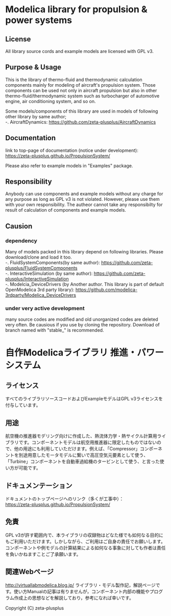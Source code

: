 # Modelica library for propulsion & power systems

## License
All library source cords and example models are licensed with GPL v3.

## Purpose & Usage
This is the library of thermo-fluid and thermodynamic calculation components mainly for modeling of aircraft's propulsion system. 
Those components can be used not only in aircraft propulsion but also in other thermo-fluid/thermodynamic system such as turbocharger of automotive engine, air conditioning system, and so on.  

Some models/components of this library are used in models of following other library by same author;  
 -. AircraftDynamics: https://github.com/zeta-plusplus/AircraftDynamics  

## Documentation
link to top-page of documentation (notice under development):  
https://zeta-plusplus.github.io/PropulsionSystem/  

Please also refer to example models in "Examples" package.

## Responsibility
Anybody can use components and example models without any charge for any purpose as long as GPL v3 is not violated. However, please use them with your own responsibility. The autheor cannot take any responsibilty for result of calculation of components and example models.

## Causion
### dependency
Many of models packed in this library depend on following libraries. Please download/clone and load it too.  
 -. FluidSystemComponents(by same author): https://github.com/zeta-plusplus/FluidSystemComponents  
 -. InteractiveSimulation (by same author): https://github.com/zeta-plusplus/InteractiveSimulation  
 -. Modelcia_DeviceDrivers (by Another author. This library is part of default OpenModelica 3rd party library): https://github.com/modelica-3rdparty/Modelica_DeviceDrivers  

### under very active development
many source codes are modified and old unorganized codes are deleted very often. Be causious if you use by cloning the repository. Download of branch named with "stable_" is recommended.


# 自作Modelicaライブラリ 推進・パワーシステム

## ライセンス
すべてのライブラリソースコードおよびExampleモデルはGPL v3ライセンスを付与しています。

## 用途
航空機の推進器モデリング向けに作成した、熱流体力学・熱サイクル計算用ライブラリです。コンポーネントモデルは航空用推進器に限定したものではないので、他の用途にも利用していただけます。例えば、「Compressor」コンポーネントを別途用意したモータモデルに繋いで高圧空気元要素として使う、「Turbine」コンポーネントを自動車過給機のタービンとして使う、と言った使い方が可能です。

## ドキュメンテーション
ドキュメントのトップページへのリンク（多くが工事中）：  
https://zeta-plusplus.github.io/PropulsionSystem/

## 免責
GPL v3が許す範囲内で、本ライブラリの収録物はどなた様でも如何なる目的にもご利用いただけます。しかしながら、ご利用はご自身の責任でお願いします。コンポーネントや例モデルの計算結果による如何なる事象に対しても作者は責任を負いかねますことご了承願います。

## 関連Webページ
http://virtuallabmodelica.blog.jp/
ライブラリ・モデル製作記，解説ページです。使い方Manualの記事は有りませんが，コンポーネント内部の機能やプログラム作成上の思想などを解説しており，参考になれば幸いです。

Copyright (C) zeta-plusplus
